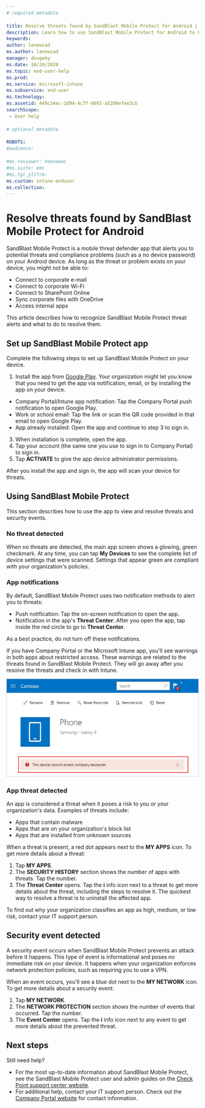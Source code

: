 ```yaml
---
# required metadata

title: Resolve threats found by SandBlast Mobile Protect for Android | Microsoft Docs
description: Learn how to use SandBlast Mobile Protect for Android to keep your device secure.  
keywords:
author: lenewsad
ms.author: lanewsad
manager: dougeby
ms.date: 10/20/2020
ms.topic: end-user-help
ms.prod:
ms.service: microsoft-intune
ms.subservice: end-user
ms.technology:
ms.assetid: 449c34ec-2d94-4c7f-8691-a5200efee3cb
searchScope:
 - User help

# optional metadata

ROBOTS:  
#audience:

#ms.reviewer: heenamac
#ms.suite: ems
#ms.tgt_pltfrm:
ms.custom: intune-enduser
ms.collection: 
---
```


# Resolve threats found by SandBlast Mobile Protect for Android

SandBlast Mobile Protect is a mobile threat defender app that alerts you to potential threats and compliance problems (such as a no device password) on your Android device. As long as the threat or problem exists on your device, you might not be able to:   

* Connect to corporate e-mail  
* Connect to corporate Wi-Fi  
* Connect to SharePoint Online  
* Sync corporate files with OneDrive  
* Access internal apps   

This article describes how to recognize SandBlast Mobile Protect threat alerts and what to do to resolve them.    

## Set up SandBlast Mobile Protect app    
Complete the following steps to set up SandBlast Mobile Protect on your device.  

1. Install the app from [Google Play](https://go.microsoft.com/fwlink/?linkid=2139455). Your organization might let you know that you need to get the app via notification, email, or by installing the app on your device.  
  * Company Portal/Intune app notification: Tap the Company Portal push notification to open Google Play.  
  * Work or school email: Tap the link or scan the QR code provided in that email to open Google Play. 
  * App already installed: Open the app and continue to step 3 to sign in.  
3. When installation is complete, open the app.  
4. Tap your account (the same one you use to sign in to Company Portal) to sign in.  
5. Tap **ACTIVATE** to give the app device administrator permissions.   

After you install the app and sign in, the app will scan your device for threats.  

## Using SandBlast Mobile Protect    
This section describes how to use the app to view and resolve threats and security events.  

### No threat detected   
When no threats are detected, the main app screen shows a glowing, green checkmark. At any time, you can tap **My Devices** to see the complete list of device settings that were scanned. Settings that appear green are compliant with your organization's policies.  

### App notifications         
By default, SandBlast Mobile Protect uses two notification methods to alert you to threats:  

* Push notification: Tap the on-screen notification to open the app. 
* Notification in the app's **Threat Center**: After you open the app, tap inside the red circle to go to **Threat Center**.  

As a best practice, do not turn off these notifications. 

If you have Company Portal or the Microsoft Intune app, you'll see warnings in both apps about restricted access. These warnings are related to the threats found in SandBlast Mobile Protect. They will go away after you resolve the threats and check in with Intune.  

 ![Example screenshot of the Company Portal device page, showing the SandBlast Mobile Protect warning.](./media/CP-lookout-virus-banner-1808.png)  

### App threat detected     
An app is considered a threat when it poses a risk to you or your organization's data. Examples of threats include:

* Apps that contain malware
* Apps that are on your organization's block list
* Apps that are installed from unknown sources 

When a threat is present, a red dot appears next to the **MY APPS** icon. To get more details about a threat: 

1. Tap **MY APPS**. 
2. The **SECURITY HISTORY** section shows the number of apps with threats. Tap the number.
3. The **Threat Center** opens. Tap the **i** info icon next to a threat to get more details about the threat, including the steps to resolve it. The quickest way to resolve a threat is to uninstall the affected app.  

To find out why your organization classifies an app as high, medium, or low risk, contact your IT support person.   

## Security event detected  
A security event occurs when SandBlast Mobile Protect prevents an attack before it happens. This type of event is informational and poses no immediate risk on your device. It happens when your organization enforces network protection policies, such as requiring you to use a VPN. 

When an event occurs, you'll see a blue dot next to the **MY NETWORK** icon.  To get more details about a security event:

1. Tap **MY NETWORK**. 
2. The **NETWORK PROTECTION** section shows the number of events that occurred. Tap the number.  
3. The **Event Center** opens. Tap the **i** info icon next to any event to get more details about the prevented threat. 

## Next steps  
Still need help? 

* For the most up-to-date information about SandBlast Mobile Protect, see the SandBlast Mobile Protect user and admin guides on the [Check Point support center website](https://supportcenter.checkpoint.com/supportcenter/portal?eventSubmit_doGoviewsolutiondetails=&solutionid=sk120655). 
* For additional help, contact your IT support person. Check out the [Company Portal website](https://go.microsoft.com/fwlink/?linkid=2010980) for contact information.  
